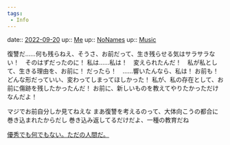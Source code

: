 ```yaml
---
tags:
 - Info
---
```


date:: [2022-09-20](Daily_Note/2022-09-20.md)
up:: [Me](Bar/Novel/Chaos/Me.md)
up:: [NoNames](../Bar/Novel/Chaos/NoNames.md)
up:: [Music](../Bar/Novel/Topics/Music.md)

復讐だ……何も残らねえ、そうさ、お前だって、生き残らせる気はサラサラない！　そのはずだったのに！
私は……私は！　変えられたんだ！　私が私として、生きる理由を、お前に！
だったら！　……響いたんなら、私は！
お前も！　どんな形だっていい、変わってしまってほしかった！
私が、私の存在として、お前に傷跡を残したかったんだ！
お前に、新しいものを教えてやりたかっただけなんだよ！

マジでお前自分しか見てねえな
まあ復讐を考えるのって、大体向こうの都合に巻き込まれたからだし
巻き込み返してるだけだよ、一種の教育だね

[優秀でも何でもない。ただの人間だ。](優秀でも何でもない。ただの人間だ。.md)